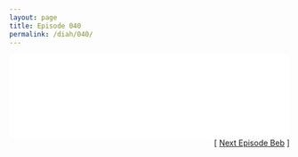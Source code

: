 ```yaml
---
layout: page
title: Episode 040
permalink: /diah/040/
---
```


<iframe allowfullscreen="true" frameborder="0" style="width:100%;" marginheight="0" marginwidth="0" mozallowfullscreen="true" scrolling="NO" src="//gdriveplayer.us/embed2.php?link=718ofpg0kvZWs6cGeIqkiQxM0qIXfAspD4zaPiw0129wTgY%252BUKGlU1BePgesw7wmWgdyE0obN8bZ9T5w2ZBOh%252Bq15ztCiCtI8ahpc0Uygn9s8FmG8g3exhEnVcrAbaliRTIHkZZoC5C8o98kiUUy0iJLH1hyr1ibVanp00TITZUQOdBGbtIV8TTGZ9tYqbWvnI2E5kJcgn%252F8RcpwxFk%252BPj&amp;no_adult=yes" webkitallowfullscreen="true"></iframe>

<div align="right">[ <a href="/diah/041/">Next Episode Beb</a> ]</div>

